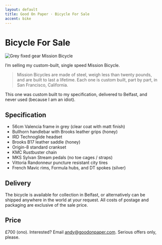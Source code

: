 ```yaml
---
layout: default
title: Good On Paper · Bicycle For Sale 
accent: bike
---
```


# Bicycle For Sale

![Grey fixed gear Mission Bicycle](http://farm9.staticflickr.com/8150/7532127978_e46ce1e144_c.jpg "Grey fixed gear Mission Bicycle")

I’m selling my custom-built, single speed Mission Bicycle.

> Mission Bicycles are made of steel, weigh less than twenty pounds, and are built to last a lifetime. Each one is custom built, part by part, in San Francisco, California. 

This one was custom built to my specification, delivered to Belfast, and never used (because I am an idiot).

## Specification

* 56cm Valencia frame in grey (clear coat with matt finish) 
* Bullhorn handlebar with Brooks leather grips (honey)
* IRD Technoglide headset
* Brooks B17 leather saddle (honey)
* Origin-8 standard crankset
* KMC Rustbuster chain
* MKS Sylvan Stream pedals (no toe cages / straps)
* Vittoria Randonneur puncture resistant city tires
* French Mavic rims, Formula hubs, and DT spokes (silver)

## Delivery

The bicycle is available for collection in Belfast, or alternatively can be shipped anywhere in the world at your request. All costs of postage and packaging are exclusive of the sale price.

## Price
£700 (ono). Interested? Email [andy@goodonpaper.com](mailto:andy@goodonpaper.com). Serious offers only, please.
